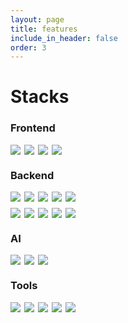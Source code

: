 ```yaml
---
layout: page
title: features
include_in_header: false
order: 3
---
```


<h1>Stacks</h1>

<h3>Frontend</h3>

<div style="display: flex; gap: 6px">
  <img
    src="https://img.shields.io/badge/dart-0175C2?style=for-the-badge&logo=dart&logoColor=white"
  />
  <img
    src="https://img.shields.io/badge/Flutter-02569B?style=for-the-badge&logo=flutter&logoColor=white"
  />
  <img
    src="https://img.shields.io/badge/firebase-FFCA28.svg?style=for-the-badge&logo=Firebase&logoColor=black"
  />
  <img
    src="https://img.shields.io/badge/GetX-8A2BE2?style=for-the-badge&logo=getx&logoColor=white"
    />
</div>

<h3>Backend</h3>

<div style="display: flex; gap: 6px; margin-bottom: 10px;">
  <img
    src="https://img.shields.io/badge/Java-ED8B00?style=for-the-badge&logo=openjdk&logoColor=white"
  />
  <img
    src="https://img.shields.io/badge/spring-6DB33F?style=for-the-badge&logo=spring&logoColor=white"
  />
  <img
    src="https://img.shields.io/badge/docker-0db7ed.svg?style=for-the-badge&logo=docker&logoColor=white"
  />
  <img
    src="https://img.shields.io/badge/mysql-4479A1?style=for-the-badge&logo=postgresql&logoColor=white"
  />
  <img
    src="https://img.shields.io/badge/redis-DC382D.svg?style=for-the-badge&logo=redis&logoColor=white"
  />
</div>
<div style="display: flex; gap: 6px">
  <img
    src="https://img.shields.io/badge/NGINX-009639?style=for-the-badge&logo=nginx&logoColor=white"
  />
  <img
    src="https://img.shields.io/badge/aws_ec2-326CE5?style=for-the-badge&logo=amazonec2&logoColor=white"
    />
  <img
    src="https://img.shields.io/badge/aws_s3-569A31?style=for-the-badge&logo=amazons3&logoColor=white"
    />
  <img
    src="https://img.shields.io/badge/aws_rds-527FFF?style=for-the-badge&logo=amazonrds&logoColor=white"
    />
  <img
    src="https://img.shields.io/badge/github_actions-2088FF?style=for-the-badge&logo=githubactions&logoColor=white"
  />
</div>

<h3>AI</h3>

<div style="display: flex; gap: 6px">
  <img
    src="https://img.shields.io/badge/python-2F9FD7?style=for-the-badge&logo=python&logoColor=white"
  />
  <img
    src="https://img.shields.io/badge/pytorch-EE4C2C?style=for-the-badge&logo=pytorch&logoColor=white"
  />
  <img
    src="https://img.shields.io/badge/fastapi-005571?style=for-the-badge&logo=fastapi&logoColor=white"
  />
</div>

<h3>Tools</h3>

<div style="display: flex; gap: 6px">
  <img
    src="https://img.shields.io/badge/git-F05032?style=for-the-badge&logo=git&logoColor=white"
  />
  <img
    src="https://img.shields.io/badge/AWS-232F3E?style=for-the-badge&logo=amazon-aws&logoColor=white"
  />
  <img
    src="https://img.shields.io/badge/slack-4A154B?style=for-the-badge&logo=slack&logoColor=white"
  />
  <img
    src="https://img.shields.io/badge/Confluence-FF6C37?style=for-the-badge&logo=confluence&logoColor=white"
  />
  <img
    src="https://img.shields.io/badge/Jira-000000?style=for-the-badge&logo=Jira&logoColor=white"
  />
</div>
